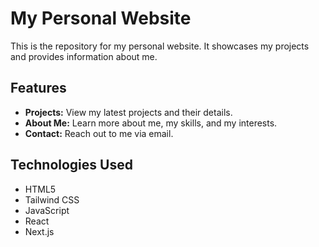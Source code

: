 # My Personal Website

This is the repository for my personal website. It showcases my projects and provides information about me.

## Features

- **Projects:** View my latest projects and their details.
- **About Me:** Learn more about me, my skills, and my interests.
- **Contact:** Reach out to me via email.

## Technologies Used

- HTML5
- Tailwind CSS
- JavaScript
- React
- Next.js